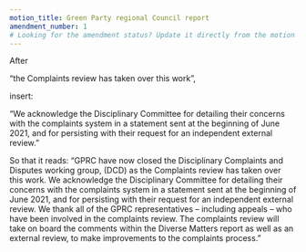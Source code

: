 ```yaml
---
motion_title: Green Party regional Council report
amendment_number: 1
# Looking for the amendment status? Update it directly from the motion page!
---
```

After

“the Complaints review has taken over this work”,

insert:

“We acknowledge the Disciplinary Committee for detailing their concerns with the complaints system in a statement sent at the beginning of June 2021, and for persisting with their request for an independent external review.”

So that it reads:
“GPRC have now closed the Disciplinary Complaints and Disputes working group, (DCD) as the Complaints review has taken over this work. We acknowledge the Disciplinary Committee for detailing their concerns with the complaints system in a statement sent at the beginning of June 2021, and for persisting with their request for an independent external review. We thank all of the GPRC representatives – including appeals – who have been involved in the complaints review. The complaints review will take on board the comments within the Diverse Matters report as well as an external review, to make improvements to the complaints process.”
